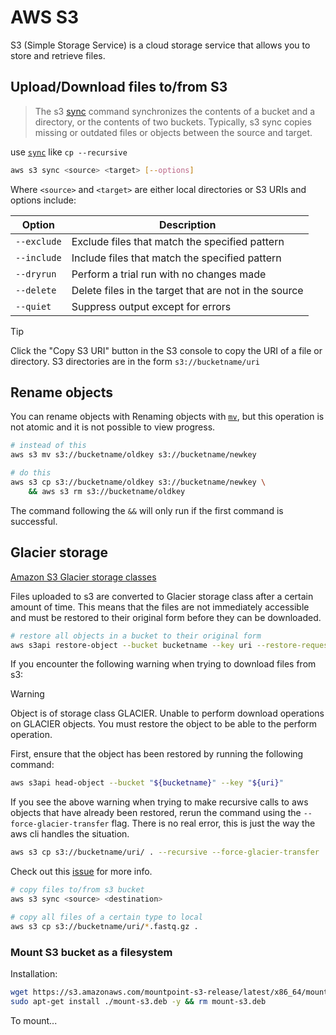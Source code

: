 # AWS S3

S3 (Simple Storage Service) is a cloud storage service that allows you to store
and retrieve files.

## Upload/Download files to/from S3

> The s3 [sync](https://awscli.amazonaws.com/v2/documentation/api/latest/reference/s3/sync.html)
> command synchronizes the contents of a bucket and a directory,
> or the contents of two buckets. Typically, s3 sync copies missing or outdated
> files or objects between the source and target.

use [`sync`](https://docs.aws.amazon.com/cli/latest/userguide/cli-services-s3-commands.html#using-s3-commands-managing-objects-sync)
like `cp --recursive`

```sh
aws s3 sync <source> <target> [--options]
```

Where `<source>` and `<target>` are either local directories or S3 URIs
and options include:

| Option      | Description                                           |
| ----------- | ----------------------------------------------------- |
| `--exclude` | Exclude files that match the specified pattern        |
| `--include` | Include files that match the specified pattern        |
| `--dryrun`  | Perform a trial run with no changes made              |
| `--delete`  | Delete files in the target that are not in the source |
| `--quiet`   | Suppress output except for errors                     |

> [!TIP]
> Click the "Copy S3 URI" button in the S3 console to copy the URI of a file or directory.
> S3 directories are in the form `s3://bucketname/uri`

## Rename objects

You can rename objects with Renaming objects with
[`mv`](https://awscli.amazonaws.com/v2/documentation/api/latest/reference/s3/mv.html),
but this operation is not atomic and it is not possible to view progress.

```sh
# instead of this
aws s3 mv s3://bucketname/oldkey s3://bucketname/newkey

# do this
aws s3 cp s3://bucketname/oldkey s3://bucketname/newkey \
    && aws s3 rm s3://bucketname/oldkey
```

The command following the `&&` will only run if the first command is successful.

## Glacier storage

[Amazon S3 Glacier storage classes](https://aws.amazon.com/s3/storage-classes/glacier/)

Files uploaded to s3 are converted to Glacier storage class after a certain
amount of time. This means that the files are not immediately accessible and
must be restored to their original form before they can be downloaded.

```sh
# restore all objects in a bucket to their original form
aws s3api restore-object --bucket bucketname --key uri --restore-request '{"Days":25,"GlacierJobParameters":{"Tier":"Standard"}}'
```

If you encounter the following warning when trying to download files from s3:

> [!WARNING]
> Object is of storage class GLACIER. Unable to perform download operations on GLACIER objects. You must restore the object to be able to the perform operation.

First, ensure that the object has been restored by running the following command:

```sh
aws s3api head-object --bucket "${bucketname}" --key "${uri}"
```

If you see the above warning when trying to make recursive calls to aws objects that have already been restored, rerun the command using the `--force-glacier-transfer` flag. There is no real error, this is just the way the aws cli handles the situation.

```sh
aws s3 cp s3://bucketname/uri/ . --recursive --force-glacier-transfer
```

Check out this [issue](https://github.com/aws/aws-cli/issues/1699) for more info.

```sh
# copy files to/from s3 bucket
aws s3 sync <source> <destination>

# copy all files of a certain type to local
aws s3 cp s3://bucketname/uri/*.fastq.gz .
```

### Mount S3 bucket as a filesystem

Installation:

```sh
wget https://s3.amazonaws.com/mountpoint-s3-release/latest/x86_64/mount-s3.deb
sudo apt-get install ./mount-s3.deb -y && rm mount-s3.deb
```

To mount...
